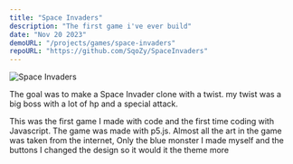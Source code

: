 ```yaml
---
title: "Space Invaders"
description: "The first game i've ever build"
date: "Nov 20 2023"
demoURL: "/projects/games/space-invaders"
repoURL: "https://github.com/SqoZy/SpaceInvaders"
---
```


![Space Invaders](/images/spaceinvaders.png)

The goal was to make a Space Invader clone with a twist. my twist was a big boss with a lot of hp and a special attack.

This was the first game I made with code and the first time coding with Javascript. The game was made with p5.js. Almost all the art in the game was taken from the internet, Only the blue monster I made myself and the buttons I changed the design so it would it the theme more